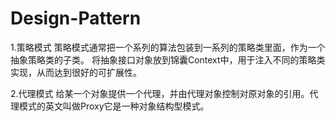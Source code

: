 # Design-Pattern
1.策略模式
	策略模式通常把一个系列的算法包装到一系列的策略类里面，作为一个抽象策略类的子类。
	将抽象接口对象放到锦囊Context中，用于注入不同的策略类实现，从而达到很好的可扩展性。
  
2.代理模式
	给某一个对象提供一个代理，并由代理对象控制对原对象的引用。代理模式的英文叫做Proxy它是一种对象结构型模式。
